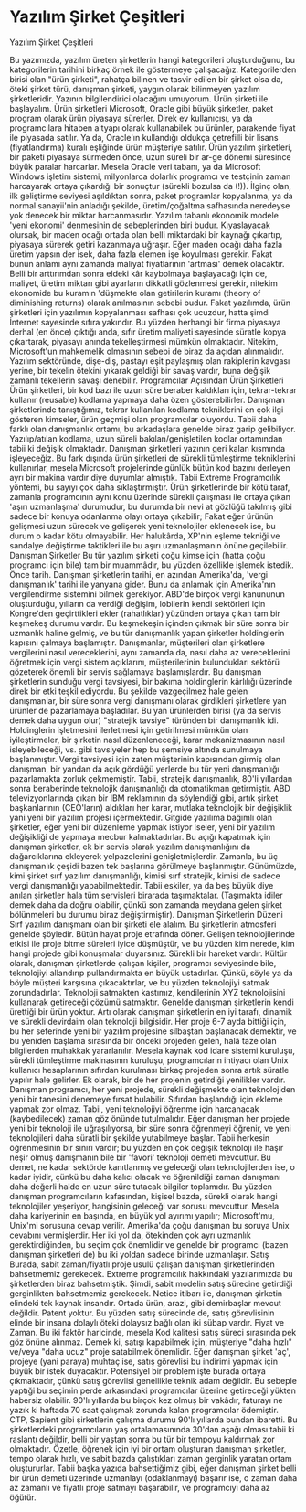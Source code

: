 # Yazılım Şirket Çeşitleri


Yazılım Şirket Çeşitleri



 Bu yazımızda, yazılım üreten şirketlerin hangi kategorileri oluşturduğunu, bu kategorilerin tarihini birkaç örnek ile göstermeye çalışacağız. Kategorilerden birisi olan "ürün şirketi",  rahatça bilinen ve tasvir edilen bir şirket olsa da, öteki şirket türü, danışman şirketi, yaygın olarak bilinmeyen yazılım şirketleridir. Yazının bilgilendirici olacağını umuyorum.              Ürün şirketi ile başlayalım.          Ürün şirketleri          Microsoft, Oracle gibi büyük şirketler, paket program olarak ürün piyasaya sürerler. Direk ev kullanıcısı, ya da programcılara hitaben altyapı olarak kullanabilek bu ürünler, parakende fiyat ile piyasada satılır. Ya da, Oracle'ın kullandığı oldukça çetrefilli bir  lisans (fiyatlandırma) kuralı eşliğinde ürün müşteriye satılır.              Ürün yazılım şirketleri, bir paketi piyasaya sürmeden önce, uzun süreli bir ar-ge dönemi süresince büyük paralar harcarlar. Mesela Oracle veri tabanı, ya da Microsoft Windows işletim sistemi, milyonlarca dolarlık programcı ve testçinin zaman harcayarak ortaya çıkardığı bir sonuçtur (sürekli bozulsa da (!)).              İlginç olan, ilk geliştirme seviyesi aşıldıktan sonra, paket programlar kopyalanma, ya da normal sanayii'nin anladığı şekilde, üretim/çoğaltma safhasında neredeyse yok denecek bir miktar harcanmasıdır.               Yazılım tabanlı ekonomik modele 'yeni ekonomi' denmesinin de sebeplerinden biri budur. Kıyaslayacak olursak, bir maden ocağı ortada olan belli miktardaki bir kaynağı çıkartıp, piyasaya sürerek getiri kazanmaya uğraşır. Eğer maden ocağı daha fazla üretim yapsın der isek, daha fazla elemen işe koyulması gerekir. Fakat bunun anlamı aynı zamanda maliyat fiyatlarının 'artması' demek olacaktır. Belli bir arttırımdan sonra eldeki kâr kaybolmaya başlayacağı için de, maliyet, üretim miktarı gibi ayarların dikkatli gözlenmesi gerekir, nitekim ekonomide bu kuramın 'düşmekte olan getirilerin kuramı (theory of diminishing returns) olarak anılmasının sebebi budur.              Fakat yazılımda, ürün şirketleri için yazılımın kopyalanması safhası çok ucuzdur, hatta şimdi İnternet sayesinde sıfıra yakındır. Bu yüzden herhangi bir firma piyasaya derhal (en önce) çıktığı anda, sıfır üretim maliyeti sayesinde süratle kopya çıkartarak, piyasayı anında tekelleştirmesi mümkün olmaktadır. Nitekim, Microsoft'un mahkemelik olmasının sebebi de biraz da açıdan alınmalıdır. Yazılım sektöründe, dişe-diş, pastayı eşit paylaşmış olan rakiplerin kavgası yerine, bir tekelin ötekini yıkarak geldiği bir savaş vardır, buna değişik zamanlı tekellerin savaşı denebilir.          Programcılar Açısından Ürün Şirketleri          Ürün şirketleri, bir kod bazı ile uzun süre beraber kaldıkları için, tekrar-tekrar kullanır (reusable) kodlama yapmaya daha özen gösterebilirler. Danışman şirketlerinde tanıştığımız, tekrar kullanılan kodlama tekniklerini en çok ilgi gösteren kimseler, ürün geçmişi olan programcılar oluyordu. Tabii daha farklı olan danışmanlık ortamı, bu arkadaşlara genelde biraz garip gelibiliyor. Yazılıp/atılan kodlama, uzun süreli bakılan/genişletilen kodlar ortamından tabii ki değişik olmaktadır. Danışman şirketleri yazının geri kalan kısmında işleyeceğiz.                 Bu fark dışında ürün şirketleri de sürekli tümleştirme tekniklerini kullanırlar, mesela Microsoft projelerinde günlük bütün kod bazını derleyen ayrı bir makina vardır diye duyumlar almıştık. Tabii Extreme Programcılık yöntemi, bu sayıyı çok daha sıklaştırmıştır.               Ürün şirketlerinde bir kötü taraf, zamanla programcının aynı konu üzerinde sürekli çalışması ile ortaya çıkan 'aşırı uzmanlaşma' durumudur, bu durumda bir nevi at gözlüğü takılmış gibi sadece bir konuya odanlanma olayı ortaya çıkabilir; Fakat eğer ürünün gelişmesi uzun sürecek ve gelişerek yeni teknolojiler eklenecek ise, bu durum o kadar kötu olmayabilir. Her halukârda, XP'nin eşleme tekniği ve sandalye değiştirme taktikleri ile bu aşırı uzmanlaşmanın önüne geçilebilir.           Danışman Şirketler          Bu tür yazılım şirketi çoğu kimse için (hatta çoğu programcı için bile) tam bir muammâdır, bu yüzden özellikle işlemek istedik.               Önce tarih.               Danışman şirketlerin tarihi, en azından Amerika'da, 'vergi danışmanlık' tarihi ile yanyana gider.               Bunu da anlamak için Amerika'nın vergilendirme sistemini bilmek gerekiyor. ABD'de birçok vergi kanununun oluşturduğu, yılların da verdiği değişim, lobilerin kendi sektörleri için Kongre'den geçirttikleri ekler (rahatlıklar) yüzünden ortaya çıkan tam bir keşmekeş durumu vardır.               Bu keşmekeşin içinden çıkmak bir süre sonra bir uzmanlık haline gelmiş, ve bu tür danışmanlık yapan şirketler holdinglerin kapısını çalmaya başlamıştır. Danışmanlar, müşterileri olan şirketlere vergilerini nasıl vereceklerini, aynı zamanda da, nasıl daha az vereceklerini öğretmek için vergi sistem açıklarını, müşterilerinin bulundukları sektörü gözeterek önemli bir servis sağlamaya başlamışlardır. Bu danışman şirketlerin sunduğu vergi tavsiyesi, bir bakıma holdinglerin kârlılığı üzerinde direk bir etki teşkil ediyordu.              Bu şekilde vazgeçilmez hale gelen danışmanlar, bir süre sonra vergi danışmanı olarak girdikleri şirketlere yan ürünler de pazarlamaya başladılar.                Bu yan ürünlerden birisi (ya da servis demek daha uygun olur) "stratejik tavsiye" türünden bir danışmanlık idi. Holdinglerin işletmesini ilerletmesi için getirilmesi mümkün olan  iyileştirmeler, bir şirketin nasıl düzenleneceği, karar mekanizmasının nasıl isleyebileceği, vs. gibi tavsiyeler hep bu şemsiye altında sunulmaya başlanmıştır. Vergi tavsiyesi için zaten müşterinin kapısından girmiş olan danışman, bir yandan da açık gördüğü yerlerde bu tür yeni danışmanlığı pazarlamakta zorluk çekmemiştir.               Tabii, stratejik danışmanlık, 80'li yıllardan sonra beraberinde teknolojik danışmanlığı da otomatikman getirmiştir.               ABD televizyonlarında çıkan bir IBM reklamının da söylendiği gibi, artık şirket başkanlarının (CEO'ların) aldıkları her karar, mutlaka teknolojik  bir değişiklik yani yeni bir yazılım projesi içermektedir. Gitgide yazılıma bağımlı olan şirketler, eğer yeni bir düzenleme yapmak istiyor iseler, yeni bir yazılım değişikliği de yapmaya mecbur kalmaktadırlar.              Bu açığı kapatmak için danışman şirketler, ek bir servis olarak yazılım danışmanlığını da dağarcıklarına ekleyerek yelpazelerini  genişletmişlerdir.                Zamanla, bu üç danışmanlık çeşidi bazen tek başlarına görülmeye başlanmıştır. Günümüzde, kimi şirket sırf yazılım danışmanlığı, kimisi sırf stratejik, kimisi de sadece vergi danışmanlığı yapabilmektedir. Tabii eskiler, ya da beş büyük diye anılan şirketler hala tüm servisleri birarada taşımaktalar. (Taşımakta idiler demek daha da doğru olabilir, çünkü son zamanda meydana gelen şirket bölünmeleri bu durumu biraz değiştirmiştir).           Danışman Şirketlerin Düzeni          Sırf yazılım danışmanı olan bir şirketi ele alalım. Bu şirketlerin atmosferi genelde şöyledir.               Bütün hayat proje etrafında döner. Gelişen teknolojilerinde etkisi ile proje bitme süreleri iyice düşmüştür, ve bu yüzden kim nerede, kim hangi projede gibi konuşmalar duyarsınız. Sürekli bir hareket vardır.                Kültür olarak, danışman şirketlerde çalışan kişiler, programcı seviyesinde bile, teknolojiyi allandırıp pullandırmakta en büyük  ustadırlar. Çünkü, söyle ya da böyle müşteri karşısına çıkacaktırlar, ve bu yüzden teknolojiyi satmak zorundadırlar. Teknoloji satmakten kastımız, kendilerinin XYZ teknolojisini kullanarak getireceği çözümü satmaktır. Genelde danışman şirketlerin kendi ürettiği bir ürün yoktur.              Artı olarak danışman şirketlerin en iyi tarafı, dinamik ve sürekli devirdaim olan teknoloji bilgisidir. Her proje 6-7 ayda bittiği için, bu her seferinde yeni bir yazılım projesine silbaştan başlanacak demektir, ve bu yeniden başlama sırasında bir önceki projeden gelen, halâ taze olan bilgilerden muhakkak yararlanılır. Mesela kaynak kod idare sistemi kuruluşu, sürekli tümleştirme makinasının kuruluşu, programcıların ihtiyacı olan Unix kullanıcı hesaplarının sıfırdan kurulması birkaç projeden sonra artık süratle yapılır hale gelirler.               Ek olarak, bir de her projenin getirdiği yenilikler vardır. Danışman programcı, her yeni projede, sürekli değişmekte olan teknolojiden yeni bir tanesini denemeye fırsat bulabilir. Sıfırdan başlandığı için ekleme yapmak zor olmaz. Tabii, yeni teknolojiyi öğrenme için harcanacak (kaybedilecek) zaman göz önünde tutulmalıdır.  Eğer danışman her projede yeni bir teknoloji ile uğraşılıyorsa, bir süre sonra öğrenmeyi öğrenir, ve yeni teknolojileri daha süratli bir şekilde yutabilmeye başlar.               Tabii herkesin öğrenmesinin bir sınırı vardır; bu yüzden en çok değişik teknoloji ile haşır neşir olmuş danışmanın bile bir 'favori' teknoloji demeti mevcuttur. Bu demet, ne kadar sektörde kanıtlanmış ve geleceği olan teknolojilerden ise, o kadar iyidir, çünkü bu daha kalıcı olacak ve öğrenildiği zaman danışmanı daha değerli halde en uzun süre tutacak bilgiler toplamıdır. Bu yüzden danışman programcıların kafasından, kişisel bazda, sürekli olarak hangi teknolojiler yeşeriyor, hangisinin geleceği var sorusu mevcuttur. Mesela daha kariyerinin en başında, en büyük yol ayırımı yapılır; Microsoft'mu, Unix'mi sorusuna cevap verilir. Amerika'da çoğu danışman bu soruya Unix cevabını vermişlerdir. Her iki yol da, ötekinden çok ayrı uzmanlık gerektirdiğinden, bu seçim çok önemlidir ve genelde bir programcı (bazen danışman şirketleri de) bu iki yoldan sadece birinde uzmanlaşır.            Satış          Burada, sabit zaman/fiyatlı proje usulü çalışan danışman şirketlerinden bahsetmemiz gerekecek. Extreme programcılık hakkındaki yazılarımızda bu şirketlerden biraz bahsetmiştik. Şimdi, sabit modelin satış sürecine getirdiği gerginlikten bahsetmemiz gerekecek.               Netice itibarı ile, danışman şirketin elindeki tek kaynak insandır. Ortada ürün, arazi, gibi demirbaşlar mevcut değildir. Patent yoktur. Bu yüzden satış sürecinde de, satış görevlisinin elinde bir insana dolaylı öteki dolaysız bağlı olan iki sübap vardır. Fiyat ve Zaman.               Bu iki faktör haricinde, mesela Kod kalitesi satış süreci sırasında pek göz önüne alınmaz. Demek ki, satışı kapabilmek için, müşteriye  "daha hızlı" ve/veya "daha ucuz" proje satabilmek önemlidir. Eğer danışman şirket 'aç', projeye (yani paraya) muhtaç ise, satış görevlisi bu indirimi yapmak için büyük bir istek  duyacaktır.              Potensiyel bir problem işte burada ortaya çıkmaktadır, çünkü satış görevlisi genellikle teknik adam değildir. Bu sebeple yaptıği bu seçimin perde arkasındaki programcılar üzerine getireceği yükten habersiz olabilir. 90'lı yıllarda bu birçok kez olmuş bir vakâdır, faturayı ne yazık ki haftada 70 saat çalışmak zorunda kalan programcılar ödemiştir. CTP, Sapient gibi şirketlerin çalışma durumu 90'lı yıllarda bundan ibaretti. Bu şirketlerdeki programcıların yaş ortalamasınında 30'dan aşağı olması tabii ki raslantı değildir, belli bir yaştan sonra bu tür bir tempoyu  kaldırmak zor olmaktadır.               Özetle, öğrenek için iyi bir ortam oluşturan danışman şirketler, tempo olarak hızlı, ve sabit bazda çalıştıkları zaman gerginlik yaratan ortam oluştururlar.               Tabii başka yazıda bahsettiğimiz gibi, eğer danışman şirket belli bir ürün demeti üzerinde uzmanlayı (odaklanmayı) başarır ise, o zaman daha az zamanlı ve fiyatlı proje satmayı başarabilir, ve programcıyı daha az  öğütür.




